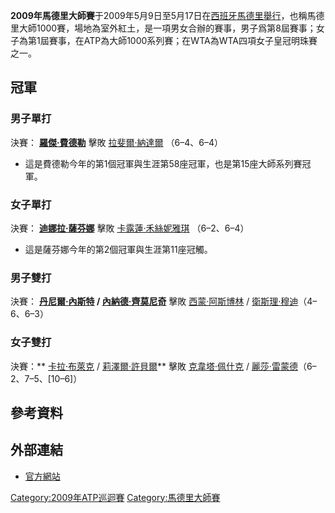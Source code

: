 **2009年馬德里大師賽**于2009年5月9日至5月17日在[西班牙](../Page/西班牙.md "wikilink")[馬德里舉行](https://zh.wikipedia.org/wiki/馬德里 "wikilink")，也稱馬德里大師1000賽，場地為室外紅土，是一項男女合辦的賽事，男子爲第8屆賽事；女子為第1屆賽事，在ATP為大師1000系列賽；在WTA為WTA四項女子皇冠明珠賽之一。

## 冠軍

### 男子單打

決賽： **[羅傑·費德勒](https://zh.wikipedia.org/wiki/羅傑·費德勒 "wikilink")** 擊敗
[拉斐爾·納達爾](https://zh.wikipedia.org/wiki/拉斐爾·納達爾 "wikilink")
（6–4、6–4）

  - 這是費德勒今年的第1個冠軍與生涯第58座冠軍，也是第15座大師系列賽冠軍。

### 女子單打

決賽： **[迪娜拉·薩芬娜](../Page/迪娜拉·薩芬娜.md "wikilink")** 擊敗
[卡露蓮·禾絲妮雅琪](../Page/卡露蓮·禾絲妮雅琪.md "wikilink") （6–2、6–4）

  - 這是薩芬娜今年的第2個冠軍與生涯第11座冠觸。

### 男子雙打

決賽： **[丹尼爾·內斯特](https://zh.wikipedia.org/wiki/丹尼爾·內斯特 "wikilink") /
[內納德·齊莫尼奇](https://zh.wikipedia.org/wiki/內納德·齊莫尼奇 "wikilink")** 擊敗
 [西蒙·阿斯博林](https://zh.wikipedia.org/wiki/西蒙·阿斯博林 "wikilink") /
[衛斯理·穆迪](https://zh.wikipedia.org/wiki/衛斯理·穆迪 "wikilink")（4–6、6–3）

### 女子雙打

決賽：** [卡拉·布萊克](https://zh.wikipedia.org/wiki/卡拉·布萊克 "wikilink") /
[莉澤爾·許貝爾](https://zh.wikipedia.org/wiki/莉澤爾·許貝爾 "wikilink")**
擊敗  [克韋塔·佩什克](../Page/克韋塔·佩什克.md "wikilink") /
[麗莎·雷蒙德](https://zh.wikipedia.org/wiki/麗莎·雷蒙德 "wikilink")（6–2、7–5、\[10–6\]）

## 參考資料

## 外部連結

  - [官方網站](http://www.madrid–open.com/site/start)

[Category:2009年ATP巡迴賽](https://zh.wikipedia.org/wiki/Category:2009年ATP巡迴賽 "wikilink")
[Category:馬德里大師賽](https://zh.wikipedia.org/wiki/Category:馬德里大師賽 "wikilink")